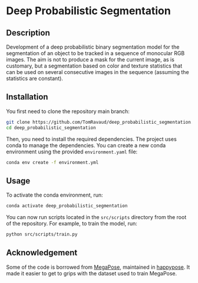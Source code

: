 # Deep Probabilistic Segmentation

## Description

Development of a deep probabilistic binary segmentation model for the segmentation of an object to be tracked in a sequence of monocular RGB images. The aim is not to produce a mask for the current image, as is customary, but a segmentation based on color and texture statistics that can be used on several consecutive images in the sequence (assuming the statistics are constant).


## Installation

You first need to clone the repository main branch:

```bash
git clone https://github.com/TomRavaud/deep_probabilistic_segmentation.git
cd deep_probabilistic_segmentation
```

Then, you need to install the required dependencies. The project uses conda to manage the dependencies. You can create a new conda environment using the provided `environment.yaml` file:

```bash
conda env create -f environment.yml
```

## Usage

To activate the conda environment, run:

```bash
conda activate deep_probabilistic_segmentation
```

You can now run scripts located in the `src/scripts` directory from the root of the repository. For example, to train the model, run:

```bash
python src/scripts/train.py
```


## Acknowledgement

Some of the code is borrowed from [MegaPose](https://github.com/megapose6d/megapose6d), maintained in [happypose](https://github.com/agimus-project/happypose/tree/dev). It made it easier to get to grips with the dataset used to train MegaPose.

